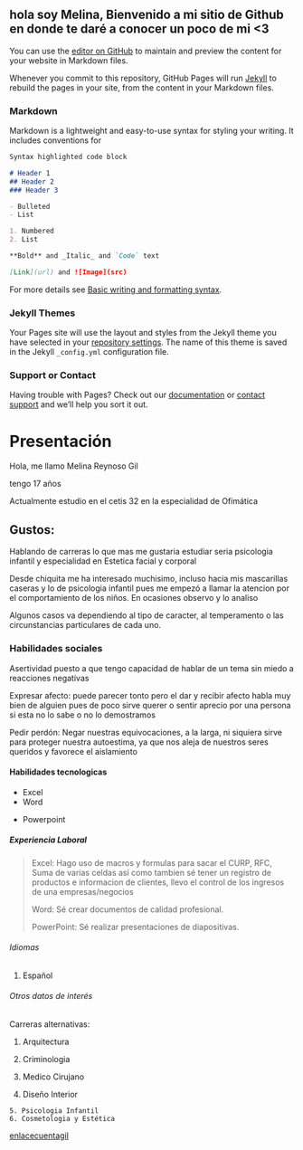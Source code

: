 ##  hola soy Melina,  Bienvenido a mi sitio de Github en donde te daré a conocer un poco de mi <3

You can use the [editor on GitHub](https://github.com/melina-reynoso/melina-reynoso.github.io/edit/main/index.md) to maintain and preview the content for your website in Markdown files.

Whenever you commit to this repository, GitHub Pages will run [Jekyll](https://jekyllrb.com/) to rebuild the pages in your site, from the content in your Markdown files.

### Markdown

Markdown is a lightweight and easy-to-use syntax for styling your writing. It includes conventions for

```markdown
Syntax highlighted code block

# Header 1
## Header 2
### Header 3

- Bulleted
- List

1. Numbered
2. List

**Bold** and _Italic_ and `Code` text

[Link](url) and ![Image](src)
```

For more details see [Basic writing and formatting syntax](https://docs.github.com/en/github/writing-on-github/getting-started-with-writing-and-formatting-on-github/basic-writing-and-formatting-syntax).

### Jekyll Themes

Your Pages site will use the layout and styles from the Jekyll theme you have selected in your [repository settings](https://github.com/melina-reynoso/melina-reynoso.github.io/settings/pages). The name of this theme is saved in the Jekyll `_config.yml` configuration file.

### Support or Contact

Having trouble with Pages? Check out our [documentation](https://docs.github.com/categories/github-pages-basics/) or [contact support](https://support.github.com/contact) and we’ll help you sort it out.


# Presentación 
Hola, me llamo Melina Reynoso Gil

tengo 17 años

Actualmente estudio en el cetis 32 en la especialidad de Ofimática 
## Gustos:
Hablando de carreras lo que mas me gustaria estudiar seria psicologia infantil y especialidad en Estetica facial y corporal

Desde chiquita me ha interesado muchisimo, incluso hacia mis mascarillas caseras y lo de psicologia infantil pues me empezó a llamar la atencion por el comportamiento de los niños. En ocasiones observo  y lo analiso

Algunos casos va dependiendo al tipo de caracter, al temperamento o las circunstancias particulares de cada uno.

### Habilidades sociales 
Asertividad puesto a que tengo capacidad de hablar de un tema sin miedo a reacciones negativas 

Expresar afecto: puede parecer tonto pero el dar y recibir afecto habla muy bien de alguien pues de poco sirve querer o sentir aprecio por una persona si esta no lo sabe o no lo demostramos 

Pedir perdón: Negar nuestras equivocaciones, a la larga, ni siquiera sirve para proteger nuestra autoestima, ya que nos aleja de nuestros seres queridos y favorece el aislamiento 

#### Habilidades tecnologicas 
- Excel 
- Word
* Powerpoint

##### Experiencia Laboral 
> Excel: Hago uso de macros y formulas para sacar el CURP, RFC, Suma de varias celdas así como tambien sé tener un registro de productos e informacion de clientes, llevo el control de los  ingresos de  una empresas/negocios
> 
> Word: Sé crear documentos de calidad profesional.
> 
> PowerPoint: Sé realizar presentaciones de diapositivas.

###### Idiomas 
1. Español

###### Otros datos de interés 
Carreras alternativas:

1. Arquitectura 
2. Criminologia

  3. Medico Cirujano 
  4. Diseño Interior 
  
    5. Psicologia Infantil
    6. Cosmetologia y Estética 

[enlacecuentagil](https://melina-reynoso.github.io/)
